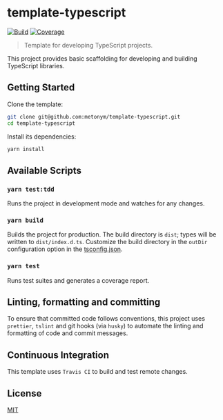 # template-typescript

[![Build][build]][build-badge]
[![Coverage][codecov-shield]][codecov]

> Template for developing TypeScript projects.

This project provides basic scaffolding for developing and building TypeScript libraries.

## Getting Started

Clone the template:

```bash
git clone git@github.com:metonym/template-typescript.git
cd template-typescript
```

Install its dependencies:

```bash
yarn install
```

## Available Scripts

### `yarn test:tdd`

Runs the project in development mode and watches for any changes.

### `yarn build`

Builds the project for production. The build directory is `dist`; types will be written to `dist/index.d.ts`. Customize the build directory in the `outDir` configuration option in the [tsconfig.json](tsconfig.json).

### `yarn test`

Runs test suites and generates a coverage report.

## Linting, formatting and committing

To ensure that committed code follows conventions, this project uses `prettier`, `tslint` and git hooks (via `husky`) to automate the linting and formatting of code and commit messages.

## Continuous Integration

This template uses `Travis CI` to build and test remote changes.

## License

[MIT](LICENSE)

[build]: https://travis-ci.com/metonym/template-typescript.svg?branch=master
[build-badge]: https://travis-ci.com/metonym/template-typescript
[codecov]: https://codecov.io/gh/metonym/template-typescript
[codecov-shield]: https://img.shields.io/codecov/c/github/metonym/template-typescript.svg
